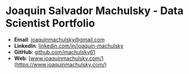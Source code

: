 # Joaquin Salvador Machulsky - Data Scientist Portfolio

- **Email**: joaquinmachulsky@gmail.com
- **LinkedIn**: [linkedin.com/in/joaquin-machulsky](https://linkedin.com/in/joaquin-machulsky)
- **GitHub**: [github.com/machulsky61](https://github.com/machulsky61)
- **Web**: [www.joaquinmachulsky.com/](https://www.joaquinmachulsky.com/)
